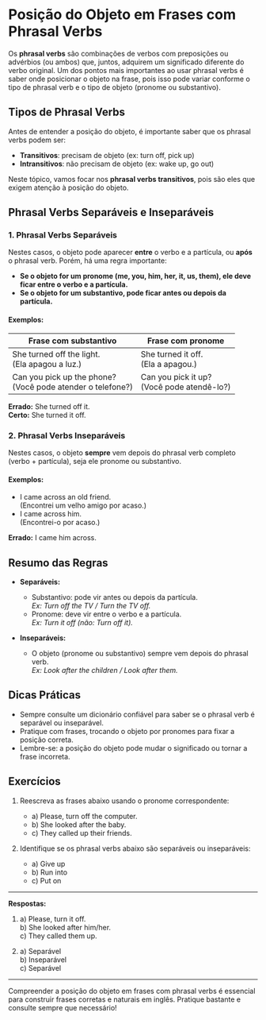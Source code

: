 
# Posição do Objeto em Frases com Phrasal Verbs

Os **phrasal verbs** são combinações de verbos com preposições ou advérbios (ou ambos) que, juntos, adquirem um significado diferente do verbo original. Um dos pontos mais importantes ao usar phrasal verbs é saber onde posicionar o objeto na frase, pois isso pode variar conforme o tipo de phrasal verb e o tipo de objeto (pronome ou substantivo).

## Tipos de Phrasal Verbs

Antes de entender a posição do objeto, é importante saber que os phrasal verbs podem ser:

- **Transitivos**: precisam de objeto (ex: turn off, pick up)
- **Intransitivos**: não precisam de objeto (ex: wake up, go out)

Neste tópico, vamos focar nos **phrasal verbs transitivos**, pois são eles que exigem atenção à posição do objeto.

## Phrasal Verbs Separáveis e Inseparáveis

### 1. Phrasal Verbs Separáveis

Nestes casos, o objeto pode aparecer **entre** o verbo e a partícula, ou **após** o phrasal verb. Porém, há uma regra importante:

- **Se o objeto for um pronome (me, you, him, her, it, us, them), ele deve ficar entre o verbo e a partícula.**
- **Se o objeto for um substantivo, pode ficar antes ou depois da partícula.**

#### Exemplos:

| Frase com substantivo | Frase com pronome |
|----------------------|------------------|
| She turned off the light. <br> (Ela apagou a luz.) | She turned it off. <br> (Ela a apagou.) |
| Can you pick up the phone? <br> (Você pode atender o telefone?) | Can you pick it up? <br> (Você pode atendê-lo?) |

**Errado:** She turned off it.  
**Certo:** She turned it off.

### 2. Phrasal Verbs Inseparáveis

Nestes casos, o objeto **sempre** vem depois do phrasal verb completo (verbo + partícula), seja ele pronome ou substantivo.

#### Exemplos:

- I came across an old friend.  
  (Encontrei um velho amigo por acaso.)
- I came across him.  
  (Encontrei-o por acaso.)

**Errado:** I came him across.

## Resumo das Regras

- **Separáveis:**  
  - Substantivo: pode vir antes ou depois da partícula.  
    _Ex: Turn off the TV / Turn the TV off._
  - Pronome: deve vir entre o verbo e a partícula.  
    _Ex: Turn it off (não: Turn off it)._

- **Inseparáveis:**  
  - O objeto (pronome ou substantivo) sempre vem depois do phrasal verb.  
    _Ex: Look after the children / Look after them._

## Dicas Práticas

- Sempre consulte um dicionário confiável para saber se o phrasal verb é separável ou inseparável.
- Pratique com frases, trocando o objeto por pronomes para fixar a posição correta.
- Lembre-se: a posição do objeto pode mudar o significado ou tornar a frase incorreta.

## Exercícios

1. Reescreva as frases abaixo usando o pronome correspondente:
   - a) Please, turn off the computer.
   - b) She looked after the baby.
   - c) They called up their friends.

2. Identifique se os phrasal verbs abaixo são separáveis ou inseparáveis:
   - a) Give up
   - b) Run into
   - c) Put on

---

**Respostas:**

1. a) Please, turn it off.  
   b) She looked after him/her.  
   c) They called them up.

2. a) Separável  
   b) Inseparável  
   c) Separável

---

Compreender a posição do objeto em frases com phrasal verbs é essencial para construir frases corretas e naturais em inglês. Pratique bastante e consulte sempre que necessário!
```
